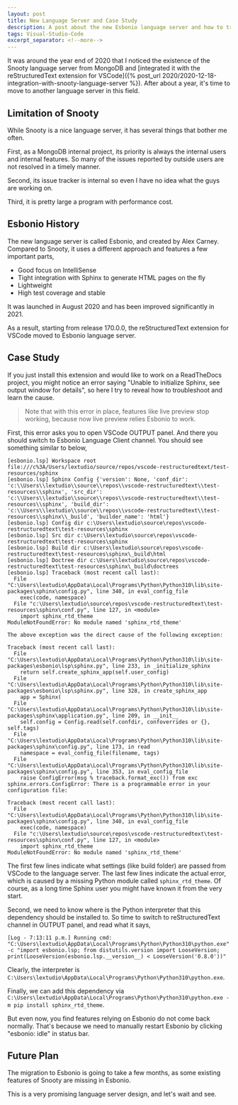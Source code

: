 ```yaml
---
layout: post
title: New Language Server and Case Study
description: A post about the new Esbonio language server and how to troubleshoot issues with it
tags: Visual-Studio-Code
excerpt_separator: <!--more-->
---
```


It was around the year end of 2020 that I noticed the existence of the Snooty language server from MongoDB and [integrated it with the reStructuredText extension for VSCode]({% post_url 2020/2020-12-18-integration-with-snooty-language-server %}). After about a year, it's time to move to another language server in this field.

<!--more-->

## Limitation of Snooty

While Snooty is a nice language server, it has several things that bother me often.

First, as a MongoDB internal project, its priority is always the internal users and internal features. So many of the issues reported by outside users are not resolved in a timely manner.

Second, its issue tracker is internal so even I have no idea what the guys are working on.

Third, it is pretty large a program with performance cost.

## Esbonio History

The new language server is called Esbonio, and created by Alex Carney. Compared to Snooty, it uses a different approach and features a few important parts,

- Good focus on IntelliSense
- Tight integration with Sphinx to generate HTML pages on the fly
- Lightweight
- High test coverage and stable

It was launched in August 2020 and has been improved significantly in 2021.

As a result, starting from release 170.0.0, the reStructuredText extension for VSCode moved to Esbonio language server.

## Case Study

If you just install this extension and would like to work on a ReadTheDocs project, you might notice an error saying "Unable to initialize Sphinx, see output window for details", so here I try to reveal how to troubleshoot and learn the cause.

> Note that with this error in place, features like live preview stop working, because now live preview relies Esbonio to work.

First, this error asks you to open VSCode OUTPUT panel. And there you should switch to Esbonio Language Client channel. You should see something similar to below,

```text
[esbonio.lsp] Workspace root file:///c%3A/Users/lextudio/source/repos/vscode-restructuredtext/test-resources/sphinx
[esbonio.lsp] Sphinx Config {'version': None, 'conf_dir': 'c:\\Users\\lextudio\\source\\repos\\vscode-restructuredtext\\test-resources\\sphinx', 'src_dir': 'c:\\Users\\lextudio\\source\\repos\\vscode-restructuredtext\\test-resources\\sphinx', 'build_dir': 'c:\\Users\\lextudio\\source\\repos\\vscode-restructuredtext\\test-resources\\sphinx\\_build', 'builder_name': 'html'}
[esbonio.lsp] Config dir c:\Users\lextudio\source\repos\vscode-restructuredtext\test-resources\sphinx
[esbonio.lsp] Src dir c:\Users\lextudio\source\repos\vscode-restructuredtext\test-resources\sphinx
[esbonio.lsp] Build dir c:\Users\lextudio\source\repos\vscode-restructuredtext\test-resources\sphinx\_build\html
[esbonio.lsp] Doctree dir c:\Users\lextudio\source\repos\vscode-restructuredtext\test-resources\sphinx\_build\doctrees
[esbonio.lsp] Traceback (most recent call last):
  File "C:\Users\lextudio\AppData\Local\Programs\Python\Python310\lib\site-packages\sphinx\config.py", line 340, in eval_config_file
    exec(code, namespace)
  File "c:\Users\lextudio\source\repos\vscode-restructuredtext\test-resources\sphinx\conf.py", line 127, in <module>
    import sphinx_rtd_theme
ModuleNotFoundError: No module named 'sphinx_rtd_theme'

The above exception was the direct cause of the following exception:

Traceback (most recent call last):
  File "C:\Users\lextudio\AppData\Local\Programs\Python\Python310\lib\site-packages\esbonio\lsp\sphinx.py", line 233, in _initialize_sphinx
    return self.create_sphinx_app(self.user_config)
  File "C:\Users\lextudio\AppData\Local\Programs\Python\Python310\lib\site-packages\esbonio\lsp\sphinx.py", line 328, in create_sphinx_app
    app = Sphinx(
  File "C:\Users\lextudio\AppData\Local\Programs\Python\Python310\lib\site-packages\sphinx\application.py", line 209, in __init__
    self.config = Config.read(self.confdir, confoverrides or {}, self.tags)
  File "C:\Users\lextudio\AppData\Local\Programs\Python\Python310\lib\site-packages\sphinx\config.py", line 173, in read
    namespace = eval_config_file(filename, tags)
  File "C:\Users\lextudio\AppData\Local\Programs\Python\Python310\lib\site-packages\sphinx\config.py", line 353, in eval_config_file
    raise ConfigError(msg % traceback.format_exc()) from exc
sphinx.errors.ConfigError: There is a programmable error in your configuration file:

Traceback (most recent call last):
  File "C:\Users\lextudio\AppData\Local\Programs\Python\Python310\lib\site-packages\sphinx\config.py", line 340, in eval_config_file
    exec(code, namespace)
  File "c:\Users\lextudio\source\repos\vscode-restructuredtext\test-resources\sphinx\conf.py", line 127, in <module>
    import sphinx_rtd_theme
ModuleNotFoundError: No module named 'sphinx_rtd_theme'
```

The first few lines indicate what settings (like build folder) are passed from VSCode to the language server. The last few lines indicate the actual error, which is caused by a missing Python module called `sphinx_rtd_theme`. Of course, as a long time Sphinx user you might have known it from the very start.

Second, we need to know where is the Python interpreter that this dependency should be installed to. So time to switch to reStructuredText channel in OUTPUT panel, and read what it says,

```text
[Log - 7:13:11 p.m.] Running cmd: "C:\Users\lextudio\AppData\Local\Programs\Python\Python310\python.exe" -c "import esbonio.lsp; from distutils.version import LooseVersion; print(LooseVersion(esbonio.lsp.__version__) < LooseVersion('0.8.0'))"
```

Clearly, the interpreter is `C:\Users\lextudio\AppData\Local\Programs\Python\Python310\python.exe`.

Finally, we can add this dependency via `C:\Users\lextudio\AppData\Local\Programs\Python\Python310\python.exe -m pip install sphinx_rtd_theme`.

But even now, you find features relying on Esbonio do not come back normally. That's because we need to manually restart Esbonio by clicking "esbonio: idle" in status bar.

## Future Plan

The migration to Esbonio is going to take a few months, as some existing features of Snooty are missing in Esbonio.

This is a very promising language server design, and let's wait and see.

